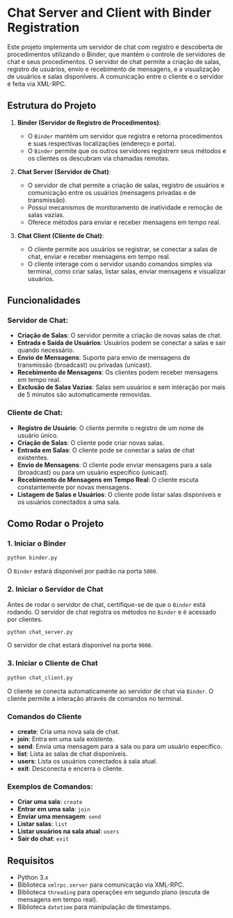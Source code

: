 # Chat Server and Client with Binder Registration

Este projeto implementa um servidor de chat com registro e descoberta de procedimentos utilizando o Binder, que mantém o controle de servidores de chat e seus procedimentos. O servidor de chat permite a criação de salas, registro de usuários, envio e recebimento de mensagens, e a visualização de usuários e salas disponíveis. A comunicação entre o cliente e o servidor é feita via XML-RPC.

## Estrutura do Projeto

1. **Binder (Servidor de Registro de Procedimentos)**:

   - O `Binder` mantém um servidor que registra e retorna procedimentos e suas respectivas localizações (endereço e porta).
   - O `Binder` permite que os outros servidores registrem seus métodos e os clientes os descubram via chamadas remotas.

2. **Chat Server (Servidor de Chat)**:

   - O servidor de chat permite a criação de salas, registro de usuários e comunicação entre os usuários (mensagens privadas e de transmissão).
   - Possui mecanismos de monitoramento de inatividade e remoção de salas vazias.
   - Oferece métodos para enviar e receber mensagens em tempo real.

3. **Chat Client (Cliente de Chat)**:
   - O cliente permite aos usuários se registrar, se conectar a salas de chat, enviar e receber mensagens em tempo real.
   - O cliente interage com o servidor usando comandos simples via terminal, como criar salas, listar salas, enviar mensagens e visualizar usuários.

## Funcionalidades

### Servidor de Chat:

- **Criação de Salas**: O servidor permite a criação de novas salas de chat.
- **Entrada e Saída de Usuários**: Usuários podem se conectar a salas e sair quando necessário.
- **Envio de Mensagens**: Suporte para envio de mensagens de transmissão (broadcast) ou privadas (unicast).
- **Recebimento de Mensagens**: Os clientes podem receber mensagens em tempo real.
- **Exclusão de Salas Vazias**: Salas sem usuários e sem interação por mais de 5 minutos são automaticamente removidas.

### Cliente de Chat:

- **Registro de Usuário**: O cliente permite o registro de um nome de usuário único.
- **Criação de Salas**: O cliente pode criar novas salas.
- **Entrada em Salas**: O cliente pode se conectar a salas de chat existentes.
- **Envio de Mensagens**: O cliente pode enviar mensagens para a sala (broadcast) ou para um usuário específico (unicast).
- **Recebimento de Mensagens em Tempo Real**: O cliente escuta constantemente por novas mensagens.
- **Listagem de Salas e Usuários**: O cliente pode listar salas disponíveis e os usuários conectados a uma sala.

## Como Rodar o Projeto

### 1. Iniciar o Binder

```bash
python binder.py
```

O `Binder` estará disponível por padrão na porta `5000`.

### 2. Iniciar o Servidor de Chat

Antes de rodar o servidor de chat, certifique-se de que o `Binder` está rodando. O servidor de chat registra os métodos no `Binder` e é acessado por clientes.

```bash
python chat_server.py
```

O servidor de chat estará disponível na porta `9000`.

### 3. Iniciar o Cliente de Chat

```bash
python chat_client.py
```

O cliente se conecta automaticamente ao servidor de chat via `Binder`. O cliente permite a interação através de comandos no terminal.

### Comandos do Cliente

- **create**: Cria uma nova sala de chat.
- **join**: Entra em uma sala existente.
- **send**: Envia uma mensagem para a sala ou para um usuário específico.
- **list**: Lista as salas de chat disponíveis.
- **users**: Lista os usuários conectados à sala atual.
- **exit**: Desconecta e encerra o cliente.

### Exemplos de Comandos:

- **Criar uma sala**: `create`
- **Entrar em uma sala**: `join`
- **Enviar uma mensagem**: `send`
- **Listar salas**: `list`
- **Listar usuários na sala atual**: `users`
- **Sair do chat**: `exit`

## Requisitos

- Python 3.x
- Biblioteca `xmlrpc.server` para comunicação via XML-RPC.
- Biblioteca `threading` para operações em segundo plano (escuta de mensagens em tempo real).
- Biblioteca `datetime` para manipulação de timestamps.
